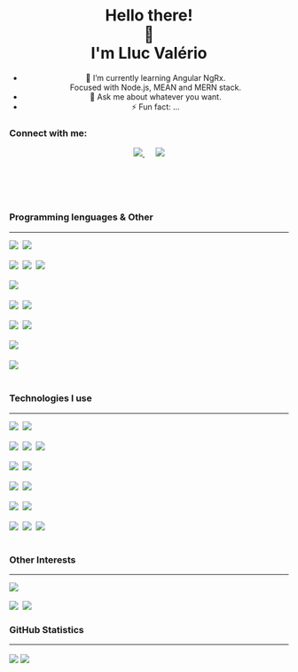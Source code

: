 <header align="left">
  <h1 align="center">Hello there!<br />👋<br />I'm Lluc Valério</h1>
  <!-- <h3 align="center">A Full Stack Developer!</h3> -->
  <!-- <hr /> -->
  <ul>
    <li>🌱 I’m currently learning Angular NgRx. <br /> Focused with Node.js, MEAN and MERN stack.</li>
    <li>💬 Ask me about whatever you want.</li>
    <li>⚡ Fun fact: ...</li>
    <!-- - 🔭 I’m currently working on ... -->
    <!-- - 👯 I’m looking to collaborate on ... -->
    <!-- - 🤔 I’m looking for help with ... -->
    <!-- - 📫 How to reach me: ... -->
    <!-- - 😄 Pronouns: ... -->
  </ul>
  <h3 align="left">Connect with me:</h3>
  <a href="mailto:lluc.valerio@gmail.com?subject=GitHub%20-->%20Hi%20Lluc%20Valério">
    <img src="https://img.shields.io/badge/gmail-%23D14836.svg?&style=for-the-badge&logo=gmail&logoColor=ffffff" />
  </a>
  &nbsp;&nbsp;&nbsp;&nbsp;
  <a href="https://www.linkedin.com/in/llucvaleriobrau">
    <img src="https://img.shields.io/badge/linkedin-%230077B5.svg?&style=for-the-badge&logo=linkedin&logoColor=ffffff" />
  </a>
</header>

<br />

<section>
  <h3 align="left">Programming lenguages & Other</h3>
  <hr />
  <img src="https://img.shields.io/badge/JAVASCRIPT-f7df1e.svg?&style=for-the-badge&logo=javascript&logoColor=000000" />&nbsp;
  <img src="https://img.shields.io/badge/TYPESCRIPT-2d79c7.svg?&style=for-the-badge&logo=typescript&logoColor=ffffff" />
  <br>
  <br>
  <img src="https://img.shields.io/badge/HTML5-e54c21.svg?&style=for-the-badge&logo=html5&logoColor=ffffff" />&nbsp;
  <img src="https://img.shields.io/badge/CSS3-214ce5.svg?&style=for-the-badge&logo=css3&logoColor=ffffff" />&nbsp;
  <img src="https://img.shields.io/badge/SASS-cf649a.svg?&style=for-the-badge&logo=sass&logoColor=ffffff" />
  <br>
  <br>
  <img src="https://img.shields.io/badge/ANGULAR-de002d.svg?&style=for-the-badge&logo=angular&logoColor=ffffff" />&nbsp;
  <!-- <img src="https://img.shields.io/badge/NgRx-412846.svg?&style=for-the-badge&logo=ngrx&logoColor=ffffff" /> -->
  <br>
  <br>
  <img src="https://img.shields.io/badge/REACT-61dbfb.svg?&style=for-the-badge&logo=react&logoColor=000000" />&nbsp;
  <img src="https://img.shields.io/badge/REDUX-764abc.svg?&style=for-the-badge&logo=redux&logoColor=ffffff" />
  <br>
  <br>
  <img src="https://img.shields.io/badge/VISUAL-195f97?style=for-the-badge&logo=.net&logoColor=white" />&nbsp;
  <img src="https://img.shields.io/badge/C%23-9b4f97?style=for-the-badge&logo=c-sharp&logoColor=white" />
  <br>
  <br>
  <img src="https://img.shields.io/badge/SQL-01aaeb?style=for-the-badge&logo=sql&logoColor=white" />&nbsp;
  <br>
  <br>
  <img src="https://img.shields.io/badge/JAVA-ec2025?style=for-the-badge&logo=java&logoColor=white" />&nbsp;
</section>
  
<br>

<section>
  <h3 align="left">Technologies I use</h3>
  <hr />
  <img src="https://img.shields.io/badge/node.js-57a646.svg?&style=for-the-badge&logo=node.js&logoColor=ffffff" />&nbsp;
  <img src="https://img.shields.io/badge/EXPRESS-000000.svg?&style=for-the-badge&logo=express&logoColor=ffffff" />
  <br />
  <br />
  <img src="https://img.shields.io/badge/MONGODB-10aa50.svg?&style=for-the-badge&logo=mongoDB&logoColor=ffffff" />&nbsp;
  <img src="https://img.shields.io/badge/MONGOOSE-840202.svg?&style=for-the-badge&logo=mongoose&logoColor=ffffff" />&nbsp;
  <img src="https://img.shields.io/badge/SQL%20SERVER-df2f29.svg?&style=for-the-badge&logo=microsoft-sql-server&logoColor=ffffff" />&nbsp;
  <br />
  <br />
  <img src="https://img.shields.io/badge/ESLINT-4b32c3.svg?&style=for-the-badge&logo=eslint&logoColor=ffffff" />&nbsp;
  <img src="https://img.shields.io/badge/SONARQUBE-4c9bd6.svg?&style=for-the-badge&logo=sonarqube&logoColor=ffffff" />&nbsp;
  <br />
  <br />
  <img src="https://img.shields.io/badge/JEST-c53d17.svg?&style=for-the-badge&logo=jest&logoColor=ffffff" />&nbsp;
  <img src="https://img.shields.io/badge/JASMINE-8a4182.svg?&style=for-the-badge&logo=jasmine&logoColor=ffffff" />&nbsp;
  <br />
  <br />
  <img src="https://img.shields.io/badge/GIT-f05030.svg?&style=for-the-badge&logo=git&logoColor=ffffff" />&nbsp;
  <img src="https://img.shields.io/badge/GITHUB-000000.svg?&style=for-the-badge&logo=gitHub&logoColor=ffffff" />&nbsp;
  <br />
  <br />
  <img src="https://img.shields.io/badge/VSCODE-218fd5.svg?&style=for-the-badge&logo=visual-studio-code&logoColor=ffffff" />&nbsp;
  <img src="https://img.shields.io/badge/VISUAL%20STUDIO-844bc6.svg?&style=for-the-badge&logo=visual-studio&logoColor=ffffff" />&nbsp;
  <img src="https://img.shields.io/badge/POSTMAN-ff6c37.svg?&style=for-the-badge&logo=postman&logoColor=ffffff" />&nbsp;
</section>

<br />

<section>
  <h3 align="left">Other Interests</h3>
  <hr />
  <img src="https://img.shields.io/badge/RASPBERRY-c41949.svg?&style=for-the-badge&logo=raspberry-pi&logoColor=000000" />
  <br />
  <br />
  <img src="https://img.shields.io/badge/SCRUM-189ab6.svg?&style=for-the-badge&logo=scrum&logoColor=000000" />&nbsp;
  <img src="https://img.shields.io/badge/AGILE-234d8e.svg?&style=for-the-badge&logo=agile&logoColor=000000" />
</section>
 
<section>
  <h3 align="left">GitHub Statistics</h3>
  <hr />
  <!-- <img align="center" src="https://github.com/llucValerio/github-stats/blob/master/generated/overview.svg" /> -->
  <!-- <img align="center" src="https://github.com/llucValerio/github-stats/blob/master/generated/languages.svg" /> -->

  <img align="center" src="https://github.com/llucValerio/github-stats-transparent/output/generated/overview.svg" />
  <img align="center" src="https://github.com/llucValerio/github-stats-transparent/output/generated/languages.svg" /


<!-- ![Stats Overview](https://raw.githubusercontent.com/rahul-jha98/github-stats-transparent/output/generated/overview.svg) -->
<!-- ![Most Used Languages](https://raw.githubusercontent.com/rahul-jha98/github-stats-transparent/output/generated/languages.svg) -->


  <!-- <a href="https://github.com/anuraghazra/github-readme-stats">
    <img align="center" src="https://github-readme-stats.vercel.app/api/top-langs/?username=llucValerio&theme=onedark&langs_count=10&layout=compact&card_width=445" />
  </a> -->
  <!-- <br /> -->
  <!-- <br /> -->
  <!-- <a href="https://github.com/anuraghazra/github-readme-stats">
    <img align="center" src="https://github-readme-stats.vercel.app/api?username=llucValerio&show_icons=true&theme=onedark&count_private=true&hide=issues,contribs" /> 
    &hide=stars,commits,prs,issues,contribs -->
  <!-- </a> -->
</section>